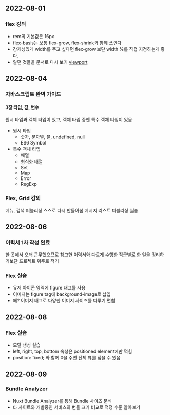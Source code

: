 ## 2022-08-01
### flex 강의
- rem의 기본값은 16px
- flex-basis는 보통 flex-grow, flex-shrink와 함께 쓰인다
- 강제성있게 width를 주고 싶다면 flex-grow 보단 width %를 직접 지정하는게 좋다.
- 알던 것들을 문서로 다시 보기 [viewport](https://developer.mozilla.org/en-US/docs/Web/HTML/Viewport_meta_tag)


## 2022-08-04

### 자바스크립트 완벽 가이드

#### 3장 타입, 값, 변수

원시 타입과 객체 타입이 있고, 객체 타입 중엔 특수 객체 타입이 있음

- 원시 타입
    - 숫자, 문자열, 불, undefined, null
    - ES6 Symbol
- 특수 객체 타입
    - 배열
    - 형식화 배열
    - Set
    - Map
    - Error
    - RegExp
  
### Flex, Grid 강의

메뉴, 검색 퍼블리싱 스스로 다시 만들어봄
메시지 리스트 퍼블리싱 실습


## 2022-08-06

### 이력서 1차 작성 완료
한 곳에서 오래 근무했으므로 참고한 이력서와 다르게
수행한 직군별로 한 일을 정리하기보단 프로젝트 위주로 적기


### Flex 실습
- 유저 아이콘 영역에 figure 태그를 사용
- 이미지는 figure tag에 background-image로 삽입
- 왜? 이미지 태그로 다양한 이미지 사이즈를 다루기 편함

## 2022-08-08

### Flex 실습
- 모달 생성 실습
- left, right, top, bottom 속성은 positioned element에만 먹힘
- position: fixed; 와 함께 0을 주면 전체 뷰를 덮을 수 있음


## 2022-08-09

### Bundle Analyzer
- Nuxt Bundle Analyzer를 통해 Bundle 사이즈 분석
- 타 사이트와 개발중인 서비스의 번들 크기 비교로 적정 수준 알아보기

